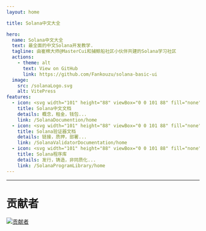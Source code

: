 ```yaml
---
layout: home

title: Solana中文大全

hero:
  name: Solana中文大全
  text: 最全面的中文Solana开发教学.
  tagline: 由崔棉大师@MasterCui和捕鲸船社区小伙伴共建的Solana学习社区
  actions:
    - theme: alt
      text: View on GitHub
      link: https://github.com/Fankouzu/solana-basic-ui
  image:
    src: /solanaLogo.svg
    alt: VitePress
features:
  - icon: <svg width="101" height="88" viewBox="0 0 101 88" fill="none" xmlns="http://www.w3.org/2000/svg"><path d="M100.48 69.3817L83.8068 86.8015C83.4444 87.1799 83.0058 87.4816 82.5185 87.6878C82.0312 87.894 81.5055 88.0003 80.9743 88H1.93563C1.55849 88 1.18957 87.8926 0.874202 87.6912C0.558829 87.4897 0.31074 87.2029 0.160416 86.8659C0.0100923 86.529 -0.0359181 86.1566 0.0280382 85.7945C0.0919944 85.4324 0.263131 85.0964 0.520422 84.8278L17.2061 67.408C17.5676 67.0306 18.0047 66.7295 18.4904 66.5234C18.9762 66.3172 19.5002 66.2104 20.0301 66.2095H99.0644C99.4415 66.2095 99.8104 66.3169 100.126 66.5183C100.441 66.7198 100.689 67.0067 100.84 67.3436C100.99 67.6806 101.036 68.0529 100.972 68.415C100.908 68.7771 100.737 69.1131 100.48 69.3817ZM83.8068 34.3032C83.4444 33.9248 83.0058 33.6231 82.5185 33.4169C82.0312 33.2108 81.5055 33.1045 80.9743 33.1048H1.93563C1.55849 33.1048 1.18957 33.2121 0.874202 33.4136C0.558829 33.6151 0.31074 33.9019 0.160416 34.2388C0.0100923 34.5758 -0.0359181 34.9482 0.0280382 35.3103C0.0919944 35.6723 0.263131 36.0083 0.520422 36.277L17.2061 53.6968C17.5676 54.0742 18.0047 54.3752 18.4904 54.5814C18.9762 54.7875 19.5002 54.8944 20.0301 54.8952H99.0644C99.4415 54.8952 99.8104 54.7879 100.126 54.5864C100.441 54.3849 100.689 54.0981 100.84 53.7612C100.99 53.4242 101.036 53.0518 100.972 52.6897C100.908 52.3277 100.737 51.9917 100.48 51.723L83.8068 34.3032ZM1.93563 21.7905H80.9743C81.5055 21.7907 82.0312 21.6845 82.5185 21.4783C83.0058 21.2721 83.4444 20.9704 83.8068 20.592L100.48 3.17219C100.737 2.90357 100.908 2.56758 100.972 2.2055C101.036 1.84342 100.99 1.47103 100.84 1.13408C100.689 0.79713 100.441 0.510296 100.126 0.308823C99.8104 0.107349 99.4415 1.24074e-05 99.0644 0L20.0301 0C19.5002 0.000878397 18.9762 0.107699 18.4904 0.313848C18.0047 0.519998 17.5676 0.821087 17.2061 1.19848L0.524723 18.6183C0.267681 18.8866 0.0966198 19.2223 0.0325185 19.5839C-0.0315829 19.9456 0.0140624 20.3177 0.163856 20.6545C0.31365 20.9913 0.561081 21.2781 0.875804 21.4799C1.19053 21.6817 1.55886 21.7896 1.93563 21.7905Z" fill="url(#paint0_linear_174_4403)"/><defs><linearGradient id="paint0_linear_174_4403" x1="8.52558" y1="90.0973" x2="88.9933" y2="-3.01622" gradientUnits="userSpaceOnUse"><stop offset="0.08" stop-color="#9945FF"/><stop offset="0.3" stop-color="#8752F3"/><stop offset="0.5" stop-color="#5497D5"/><stop offset="0.6" stop-color="#43B4CA"/><stop offset="0.72" stop-color="#28E0B9"/><stop offset="0.97" stop-color="#19FB9B"/></linearGradient></defs></svg>
    title: Solana中文文档
    details: 概念，租金，钱包...
    link: /SolanaDocumention/home
  - icon: <svg width="101" height="88" viewBox="0 0 101 88" fill="none" xmlns="http://www.w3.org/2000/svg"><path d="M100.48 69.3817L83.8068 86.8015C83.4444 87.1799 83.0058 87.4816 82.5185 87.6878C82.0312 87.894 81.5055 88.0003 80.9743 88H1.93563C1.55849 88 1.18957 87.8926 0.874202 87.6912C0.558829 87.4897 0.31074 87.2029 0.160416 86.8659C0.0100923 86.529 -0.0359181 86.1566 0.0280382 85.7945C0.0919944 85.4324 0.263131 85.0964 0.520422 84.8278L17.2061 67.408C17.5676 67.0306 18.0047 66.7295 18.4904 66.5234C18.9762 66.3172 19.5002 66.2104 20.0301 66.2095H99.0644C99.4415 66.2095 99.8104 66.3169 100.126 66.5183C100.441 66.7198 100.689 67.0067 100.84 67.3436C100.99 67.6806 101.036 68.0529 100.972 68.415C100.908 68.7771 100.737 69.1131 100.48 69.3817ZM83.8068 34.3032C83.4444 33.9248 83.0058 33.6231 82.5185 33.4169C82.0312 33.2108 81.5055 33.1045 80.9743 33.1048H1.93563C1.55849 33.1048 1.18957 33.2121 0.874202 33.4136C0.558829 33.6151 0.31074 33.9019 0.160416 34.2388C0.0100923 34.5758 -0.0359181 34.9482 0.0280382 35.3103C0.0919944 35.6723 0.263131 36.0083 0.520422 36.277L17.2061 53.6968C17.5676 54.0742 18.0047 54.3752 18.4904 54.5814C18.9762 54.7875 19.5002 54.8944 20.0301 54.8952H99.0644C99.4415 54.8952 99.8104 54.7879 100.126 54.5864C100.441 54.3849 100.689 54.0981 100.84 53.7612C100.99 53.4242 101.036 53.0518 100.972 52.6897C100.908 52.3277 100.737 51.9917 100.48 51.723L83.8068 34.3032ZM1.93563 21.7905H80.9743C81.5055 21.7907 82.0312 21.6845 82.5185 21.4783C83.0058 21.2721 83.4444 20.9704 83.8068 20.592L100.48 3.17219C100.737 2.90357 100.908 2.56758 100.972 2.2055C101.036 1.84342 100.99 1.47103 100.84 1.13408C100.689 0.79713 100.441 0.510296 100.126 0.308823C99.8104 0.107349 99.4415 1.24074e-05 99.0644 0L20.0301 0C19.5002 0.000878397 18.9762 0.107699 18.4904 0.313848C18.0047 0.519998 17.5676 0.821087 17.2061 1.19848L0.524723 18.6183C0.267681 18.8866 0.0966198 19.2223 0.0325185 19.5839C-0.0315829 19.9456 0.0140624 20.3177 0.163856 20.6545C0.31365 20.9913 0.561081 21.2781 0.875804 21.4799C1.19053 21.6817 1.55886 21.7896 1.93563 21.7905Z" fill="url(#paint0_linear_174_4403)"/><defs><linearGradient id="paint0_linear_174_4403" x1="8.52558" y1="90.0973" x2="88.9933" y2="-3.01622" gradientUnits="userSpaceOnUse"><stop offset="0.08" stop-color="#9945FF"/><stop offset="0.3" stop-color="#8752F3"/><stop offset="0.5" stop-color="#5497D5"/><stop offset="0.6" stop-color="#43B4CA"/><stop offset="0.72" stop-color="#28E0B9"/><stop offset="0.97" stop-color="#19FB9B"/></linearGradient></defs></svg>
    title: Solana验证器文档
    details: 链接，质押，部署...
    link: /SolanaValidatorDocumentation/home
  - icon: <svg width="101" height="88" viewBox="0 0 101 88" fill="none" xmlns="http://www.w3.org/2000/svg"><path d="M100.48 69.3817L83.8068 86.8015C83.4444 87.1799 83.0058 87.4816 82.5185 87.6878C82.0312 87.894 81.5055 88.0003 80.9743 88H1.93563C1.55849 88 1.18957 87.8926 0.874202 87.6912C0.558829 87.4897 0.31074 87.2029 0.160416 86.8659C0.0100923 86.529 -0.0359181 86.1566 0.0280382 85.7945C0.0919944 85.4324 0.263131 85.0964 0.520422 84.8278L17.2061 67.408C17.5676 67.0306 18.0047 66.7295 18.4904 66.5234C18.9762 66.3172 19.5002 66.2104 20.0301 66.2095H99.0644C99.4415 66.2095 99.8104 66.3169 100.126 66.5183C100.441 66.7198 100.689 67.0067 100.84 67.3436C100.99 67.6806 101.036 68.0529 100.972 68.415C100.908 68.7771 100.737 69.1131 100.48 69.3817ZM83.8068 34.3032C83.4444 33.9248 83.0058 33.6231 82.5185 33.4169C82.0312 33.2108 81.5055 33.1045 80.9743 33.1048H1.93563C1.55849 33.1048 1.18957 33.2121 0.874202 33.4136C0.558829 33.6151 0.31074 33.9019 0.160416 34.2388C0.0100923 34.5758 -0.0359181 34.9482 0.0280382 35.3103C0.0919944 35.6723 0.263131 36.0083 0.520422 36.277L17.2061 53.6968C17.5676 54.0742 18.0047 54.3752 18.4904 54.5814C18.9762 54.7875 19.5002 54.8944 20.0301 54.8952H99.0644C99.4415 54.8952 99.8104 54.7879 100.126 54.5864C100.441 54.3849 100.689 54.0981 100.84 53.7612C100.99 53.4242 101.036 53.0518 100.972 52.6897C100.908 52.3277 100.737 51.9917 100.48 51.723L83.8068 34.3032ZM1.93563 21.7905H80.9743C81.5055 21.7907 82.0312 21.6845 82.5185 21.4783C83.0058 21.2721 83.4444 20.9704 83.8068 20.592L100.48 3.17219C100.737 2.90357 100.908 2.56758 100.972 2.2055C101.036 1.84342 100.99 1.47103 100.84 1.13408C100.689 0.79713 100.441 0.510296 100.126 0.308823C99.8104 0.107349 99.4415 1.24074e-05 99.0644 0L20.0301 0C19.5002 0.000878397 18.9762 0.107699 18.4904 0.313848C18.0047 0.519998 17.5676 0.821087 17.2061 1.19848L0.524723 18.6183C0.267681 18.8866 0.0966198 19.2223 0.0325185 19.5839C-0.0315829 19.9456 0.0140624 20.3177 0.163856 20.6545C0.31365 20.9913 0.561081 21.2781 0.875804 21.4799C1.19053 21.6817 1.55886 21.7896 1.93563 21.7905Z" fill="url(#paint0_linear_174_4403)"/><defs><linearGradient id="paint0_linear_174_4403" x1="8.52558" y1="90.0973" x2="88.9933" y2="-3.01622" gradientUnits="userSpaceOnUse"><stop offset="0.08" stop-color="#9945FF"/><stop offset="0.3" stop-color="#8752F3"/><stop offset="0.5" stop-color="#5497D5"/><stop offset="0.6" stop-color="#43B4CA"/><stop offset="0.72" stop-color="#28E0B9"/><stop offset="0.97" stop-color="#19FB9B"/></linearGradient></defs></svg>
    title: Solana程序库
    details: 发行，铸造，非同质化...
    link: /SolanaProgramLibrary/home
---
```


---------

# 贡献者
[![贡献者](https://contrib.rocks/image?repo=fankouzu/solana-basic-ui "contributors")](https://github.com/fankouzu/solana-basic-ui/graphs/contributors)

<style>
:root {
  --vp-home-hero-name-color: transparent;
  --vp-home-hero-name-background: -webkit-linear-gradient(120deg, #bd34fe 30%, #41d1ff);

  --vp-home-hero-image-background-image: linear-gradient(-45deg, #bd34fe 50%, #47caff 50%);
  --vp-home-hero-image-filter: blur(44px);
}

@media (min-width: 640px) {
  :root {
    --vp-home-hero-image-filter: blur(56px);
  }
}

@media (min-width: 960px) {
  :root {
    --vp-home-hero-image-filter: blur(68px);
  }
}
</style>
<!-- 测试嵌入视频
<iframe width="560" height="315" src="https://www.youtube.com/embed/hrlRwnuDa4I?si=fidlFllFIbBOkanP" title="YouTube video player" frameborder="0" allow="accelerometer; autoplay; clipboard-write; encrypted-media; gyroscope; picture-in-picture; web-share" referrerpolicy="strict-origin-when-cross-origin" allowfullscreen></iframe> -->
